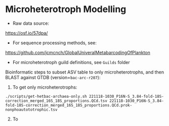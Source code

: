 # Microheterotroph Modelling

- Raw data source:

https://osf.io/57dpa/

- For sequence processing methods, see:

https://github.com/jcmcnch/GlobalUniveralMetabarcodingOfPlankton

- For microheterotroph guild definitions, see `Guilds` folder

Bioinformatic steps to subset ASV table to only microheterotrophs, and then BLAST against GTDB (version=`bac-arc-r207`):

1. To get only microheterotrophs:

```
./scripts/get-hetbac-archaea-only.sh 221118-1030_P16N-S_3.84-fold-18S-correction_merged_16S_18S_proportions.QCd.tsv 221118-1030_P16N-S_3.84-fold-18S-correction_merged_16S_18S_proportions.QCd.prok-nonphoautototrophic.tsv
```

2. To
